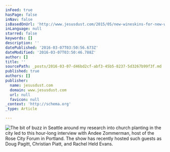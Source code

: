 ```yaml
---
inFeed: true
hasPage: false
inNav: false
isBasedOnUrl: 'http://www.jesusdust.com/2015/05/new-wineskins-for-new-wine-my-interview.html'
inLanguage: null
starred: false
keywords: []
description: ''
datePublished: '2016-03-07T03:50:56.673Z'
dateModified: '2016-03-07T03:50:46.788Z'
author: []
title: ''
sourcePath: _posts/2016-03-07-d46bd2cf-abf3-45b5-8237-5d3267b99f3f.md
published: true
authors: []
publisher:
  name: jesusdust.com
  domain: www.jesusdust.com
  url: null
  favicon: null
_context: 'http://schema.org'
_type: Article

---
```

![The bit of buzz in Seattle around my research into church planting in the city led to this hour-long interview with Andee Zommerman, host of the Rose City Forum in Portland. The show has recently hosted such guests as Doug Pagitt, Christian Piatt, and Rachel Held Evans.](https://s3-us-west-2.amazonaws.com/the-grid-img/p/3ff84efa4872356fbf0444b8daaaed1d0c988a68.png)
